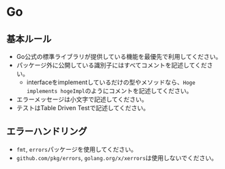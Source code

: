 # Go

## 基本ルール

- Go公式の標準ライブラリが提供している機能を最優先で利用してください。
- パッケージ外に公開している識別子にはすべてコメントを記述してください。
  - interfaceをimplementしているだけの型やメソッドなら、`Hoge implements hogeImpl`のようにコメントを記述してください。
- エラーメッセージは小文字で記述してください。
- テストはTable Driven Testで記述してください。

## エラーハンドリング

- `fmt`, `errors`パッケージを使用してください。
- `github.com/pkg/errors`, `golang.org/x/xerrors`は使用しないでください。
